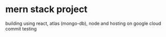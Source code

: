 # mern stack project
building using react, atlas (mongo-db), node and hosting on google cloud
commit testing